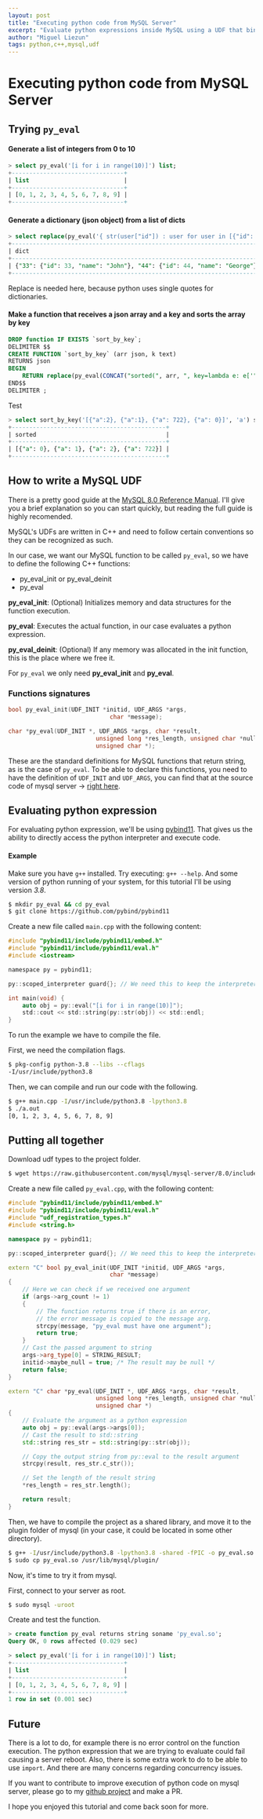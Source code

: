 ```yaml
---
layout: post
title: "Executing python code from MySQL Server"
excerpt: "Evaluate python expressions inside MySQL using a UDF that binds to python interpreter."
author: "Miguel Liezun"
tags: python,c++,mysql,udf
---
```


# Executing python code from MySQL Server

## Trying `py_eval`

#### Generate a list of integers from 0 to 10

```sql
> select py_eval('[i for i in range(10)]') list;
+--------------------------------+
| list                           |
+--------------------------------+
| [0, 1, 2, 3, 4, 5, 6, 7, 8, 9] |
+--------------------------------+
```

#### Generate a dictionary (json object) from a list of dicts

```sql
> select replace(py_eval('{ str(user["id"]) : user for user in [{"id": 33, "name": "John"}, {"id": 44, "name": "George"}] }'), "'", '"') dict;
+------------------------------------------------------------------------+
| dict                                                                   |
+------------------------------------------------------------------------+
| {"33": {"id": 33, "name": "John"}, "44": {"id": 44, "name": "George"}} |
+------------------------------------------------------------------------+
```

Replace is needed here, because python uses single quotes for dictionaries.

#### Make a function that receives a json array and a key and sorts the array by key

```sql
DROP function IF EXISTS `sort_by_key`;
DELIMITER $$
CREATE FUNCTION `sort_by_key` (arr json, k text)
RETURNS json
BEGIN
    RETURN replace(py_eval(CONCAT("sorted(", arr, ", key=lambda e: e['", k, "'])")), "'", '"');
END$$
DELIMITER ;
```

Test

```sql
> select sort_by_key('[{"a":2}, {"a":1}, {"a": 722}, {"a": 0}]', 'a') sorted;
+--------------------------------------------+
| sorted                                     |
+--------------------------------------------+
| [{"a": 0}, {"a": 1}, {"a": 2}, {"a": 722}] |
+--------------------------------------------+
```

## How to write a MySQL UDF

There is a pretty good guide at the [MySQL 8.0 Reference Manual](https://dev.mysql.com/doc/refman/8.0/en/adding-udf.html). I'll give you a brief explanation so you can start quickly, but reading the full guide is highly recomended.

MySQL's UDFs are written in C++ and need to follow certain conventions so they can be recognized as such.

In our case, we want our MySQL function to be called `py_eval`, so we have to define the following C++ functions:

- py_eval_init or py_eval_deinit
- py_eval

**py_eval_init**: (Optional) Initializes memory and data structures for the function execution.

**py_eval**: Executes the actual function, in our case evaluates a python expression.

**py_eval_deinit**: (Optional) If any memory was allocated in the init function, this is the place where we free it.

For `py_eval` we only need **py_eval_init** and **py_eval**.

### Functions signatures

```c
bool py_eval_init(UDF_INIT *initid, UDF_ARGS *args,
                             char *message);

char *py_eval(UDF_INIT *, UDF_ARGS *args, char *result,
                         unsigned long *res_length, unsigned char *null_value,
                         unsigned char *);
```

These are the standard definitions for MySQL functions that return string, as is the case of `py_eval`. To be able to declare this functions, you need to have the definition of `UDF_INIT` and `UDF_ARGS`, you can find that at the source code of mysql server -> [right here](https://github.com/mysql/mysql-server/blob/8.0/include/mysql/udf_registration_types.h).

## Evaluating python expression

For evaluating python expression, we'll be using [pybind11](https://github.com/pybind/pybind11). That gives us the ability to directly access the python interpreter and execute code.

#### Example

Make sure you have `g++` installed. Try executing: `g++ --help`. And some version of python running of your system, for this tutorial I'll be using version _3.8_.

```bash
$ mkdir py_eval && cd py_eval
$ git clone https://github.com/pybind/pybind11
```

Create a new file called `main.cpp` with the following content:

```c
#include "pybind11/include/pybind11/embed.h"
#include "pybind11/include/pybind11/eval.h"
#include <iostream>

namespace py = pybind11;

py::scoped_interpreter guard{}; // We need this to keep the interpreter alive

int main(void) {
    auto obj = py::eval("[i for i in range(10)]");
    std::cout << std::string(py::str(obj)) << std::endl;
}
```

To run the example we have to compile the file.

First, we need the compilation flags.

```bash
$ pkg-config python-3.8 --libs --cflags
-I/usr/include/python3.8
```

Then, we can compile and run our code with the following.

```bash
$ g++ main.cpp -I/usr/include/python3.8 -lpython3.8
$ ./a.out
[0, 1, 2, 3, 4, 5, 6, 7, 8, 9]
```

## Putting all together

Download udf types to the project folder.

```bash
$ wget https://raw.githubusercontent.com/mysql/mysql-server/8.0/include/mysql/udf_registration_types.h
```

Create a new file called `py_eval.cpp`, with the following content:

```c++
#include "pybind11/include/pybind11/embed.h"
#include "pybind11/include/pybind11/eval.h"
#include "udf_registration_types.h"
#include <string.h>

namespace py = pybind11;

py::scoped_interpreter guard{}; // We need this to keep the interpreter alive

extern "C" bool py_eval_init(UDF_INIT *initid, UDF_ARGS *args,
                             char *message)
{
    // Here we can check if we received one argument
    if (args->arg_count != 1)
    {
        // The function returns true if there is an error,
        // the error message is copied to the message arg.
        strcpy(message, "py_eval must have one argument");
        return true;
    }
    // Cast the passed argument to string
    args->arg_type[0] = STRING_RESULT;
    initid->maybe_null = true; /* The result may be null */
    return false;
}

extern "C" char *py_eval(UDF_INIT *, UDF_ARGS *args, char *result,
                         unsigned long *res_length, unsigned char *null_value,
                         unsigned char *)
{
    // Evaluate the argument as a python expression
    auto obj = py::eval(args->args[0]);
    // Cast the result to std::string
    std::string res_str = std::string(py::str(obj));

    // Copy the output string from py::eval to the result argument
    strcpy(result, res_str.c_str());

    // Set the length of the result string
    *res_length = res_str.length();

    return result;
}
```

Then, we have to compile the project as a shared library, and move it to the plugin folder of mysql (in your case, it could be located in some other directory).

```bash
$ g++ -I/usr/include/python3.8 -lpython3.8 -shared -fPIC -o py_eval.so py_eval.cpp
$ sudo cp py_eval.so /usr/lib/mysql/plugin/
```

Now, it's time to try it from mysql.

First, connect to your server as root.

```bash
$ sudo mysql -uroot
```

Create and test the function.

```sql
> create function py_eval returns string soname 'py_eval.so';
Query OK, 0 rows affected (0.029 sec)

> select py_eval('[i for i in range(10)]') list;
+--------------------------------+
| list                           |
+--------------------------------+
| [0, 1, 2, 3, 4, 5, 6, 7, 8, 9] |
+--------------------------------+
1 row in set (0.001 sec)
```

## Future

There is a lot to do, for example there is no error control on the function execution. The python expression that we are trying to evaluate could fail causing a server reboot. Also, there is some extra work to do to be able to use `import`. And there are many concerns regarding concurrency issues.

If you want to contribute to improve execution of python code on mysql server, please go to my [github project](https://github.com/mliezun/mysql-python) and make a PR.

I hope you enjoyed this tutorial and come back soon for more.
